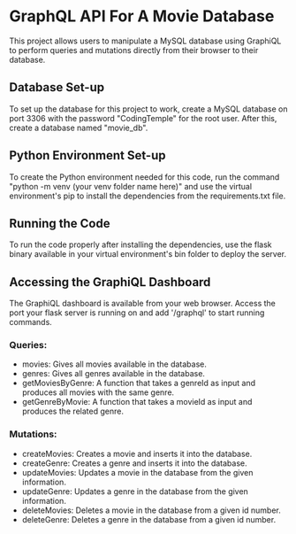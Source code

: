 # GraphQL API For A Movie Database

This project allows users to manipulate a MySQL database using GraphiQL to perform queries and mutations directly from their browser to their database.

## Database Set-up

To set up the database for this project to work, create a MySQL database on port 3306 with the password "CodingTemple" for the root user. After this, create a database named "movie_db".

## Python Environment Set-up

To create the Python environment needed for this code, run the command "python -m venv (your venv folder name here)" and use the virtual environment's pip to install the dependencies from the requirements.txt file.

## Running the Code

To run the code properly after installing the dependencies, use the flask binary available in your virtual environment's bin folder to deploy the server.

## Accessing the GraphiQL Dashboard

The GraphiQL dashboard is available from your web browser. Access the port your flask server is running on and add '/graphql' to start running commands.

### Queries:

- movies: Gives all movies available in the database.
- genres: Gives all genres available in the database.
- getMoviesByGenre: A function that takes a genreId as input and produces all movies with the same genre.
- getGenreByMovie: A function that takes a movieId as input and produces the related genre.

### Mutations:

- createMovies: Creates a movie and inserts it into the database.
- createGenre: Creates a genre and inserts it into the database.
- updateMovies: Updates a movie in the database from the given information.
- updateGenre: Updates a genre in the database from the given information.
- deleteMovies: Deletes a movie in the database from a given id number.
- deleteGenre: Deletes a genre in the database from a given id number.
